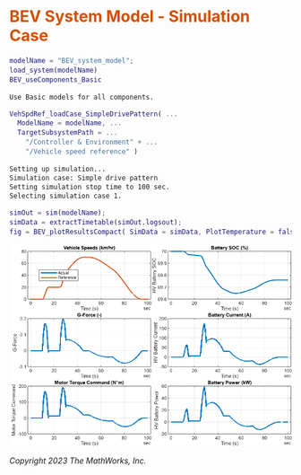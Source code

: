 
# <span style="color:rgb(213,80,0)">BEV System Model - Simulation Case</span>
```matlab
modelName = "BEV_system_model";
load_system(modelName)
BEV_useComponents_Basic
```

```TextOutput
Use Basic models for all components.
```

```matlab
VehSpdRef_loadCase_SimpleDrivePattern( ...
  ModelName = modelName, ...
  TargetSubsystemPath = ...
    "/Controller & Environment" + ...
    "/Vehicle speed reference" )
```

```TextOutput
Setting up simulation...
Simulation case: Simple drive pattern
Setting simulation stop time to 100 sec.
Selecting simulation case 1.
```

```matlab
simOut = sim(modelName);
simData = extractTimetable(simOut.logsout);
fig = BEV_plotResultsCompact( SimData = simData, PlotTemperature = false );
```

<center><img src="Media/BEV_Case_SimpleDrivePattern_Basic_media/figure_0.png" width="702" alt="figure_0.png"></center>


*Copyright 2023 The MathWorks, Inc.*

